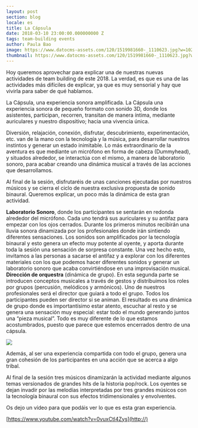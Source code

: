 ```yaml
---
layout: post
section: blog
locale: es
title: La Cápsula
date: 2018-03-10 23:00:00.000000000 Z
tags: team-building events
author: Paula Bao
image: https://www.datocms-assets.com/120/1519981660-_1110623.jpg?w=1024&fm=jpg
thumbnail: https://www.datocms-assets.com/120/1519981660-_1110623.jpg?w=105&fm=jpg
---
```



Hoy queremos aprovechar para explicar una de nuestras nuevas actividades de team building de este 2018.
La verdad, es que es una de las actividades más difíciles de explicar, ya que es muy sensorial y hay que vivirla para saber de qué hablamos.

<!--more-->

La Cápsula, una experiencia sonora amplificada.
La Cápsula una experiencia sonora de pequeño formato con sonido 3D, donde los asistentes, participan, recorren, transitan de manera íntima, mediante auriculares y nuestro dispositivo; hacia una vivencia única.

Diversión, relajación, conexión, disfrutar, descubrimiento, experimentación, etc. van de la mano con la tecnología y la música, para desarrollar nuestros instintos y generar un estado inimitable.
Lo más extraordinario de la aventura es que mediante un micrófono en forma de cabeza (Dummyhead), y situados alrededor, se interactúa con el mismo, a manera de laboratorio sonoro, para acabar creando una dinámica musical a través de las acciones que desarrollamos.

Al final de la sesión, disfrutaréis de unas canciones ejecutadas por nuestros músicos y se cierra el ciclo de nuestra exclusiva propuesta de sonido binaural. 
Queremos explicar, un poco más la dinámica de esta gran actividad.

**Laboratorio Sonoro**, donde los participantes se sentarán en redonda alrededor del micrófono. Cada uno tendrá sus auriculares y su antifaz para empezar con los ojos cerrados. Durante los primeros minutos recibirán una lluvia sonora dinamizada por los profesionales donde irán sintiendo diferentes sensaciones. Los sonidos son amplificados por la tecnología binaural y esto genera un efecto muy potente al oyente, y aporta durante toda la sesión una sensación de sorpresa constante. Una vez hecho esto, invitamos a las personas a sacarse el antifaz y a explorar con los diferentes materiales con los que podemos hacer diferentes sonidos y generar un laboratorio sonoro que acaba convirtiéndose en una improvisación musical.
**Dirección de orquestra**  (dinámica de grupo). En esta segunda parte se introducen conceptos musicales a través de gestos y distribuimos los roles por grupos (percusión, melódicos y armónicos). Uno de nuestros profesionales será el director que guiará a todo el grupo. Todos los participantes pueden ser director si se animan.
El resultado es una dinámica de grupo donde es importantísimo estar atento, escuchar al resto y se genera una sensación muy especial: estar todo el mundo generando juntos una “pieza musical”. 
Todo es muy diferente de lo que estamos acostumbrados, puesto que parece que estemos encerrados dentro de una cápsula.

![](https://www.datocms-assets.com/120/1519837943-people-2572972_1920.jpg)


Además, al ser una experiencia compartida con todo el grupo, genera una gran cohesión de los participantes en una acción que se acerca a algo tribal.

Al final de la sesión tres músicos dinamizarán la actividad mediante algunos temas versionados de grandes hits de la historia pop/rock. Los oyentes se dejan invadir por las melodías interpretadas por tres grandes músicos con la tecnología binaural con sus efectos tridimensionales y envolventes.

Os dejo un vídeo para que podáis ver lo que es esta gran experiencia. 

[https://www.youtube.com/watch?v=0vuxCtl4Zys](http://)

